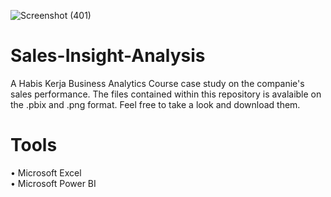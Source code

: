 ![Screenshot (401)](https://user-images.githubusercontent.com/102712597/197969279-c3791da9-ca8c-4cf4-9a75-5e8d7b6da7b3.png)


# Sales-Insight-Analysis
A Habis Kerja Business Analytics Course case study on the companie's sales performance. The files contained within this repository is avalaible on the .pbix and .png format. Feel free to take a look and download them.

# Tools
• Microsoft Excel <br>
• Microsoft Power BI
